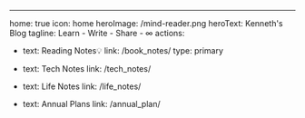 ---
home: true
icon: home
heroImage: /mind-reader.png
heroText: Kenneth's Blog
tagline: Learn - Write - Share - ∞
actions:
  - text: Reading Notes💡
    link: /book_notes/
    type: primary

  - text: Tech Notes
    link: /tech_notes/

  - text: Life Notes
    link: /life_notes/
  
  - text: Annual Plans
    link: /annual_plan/


